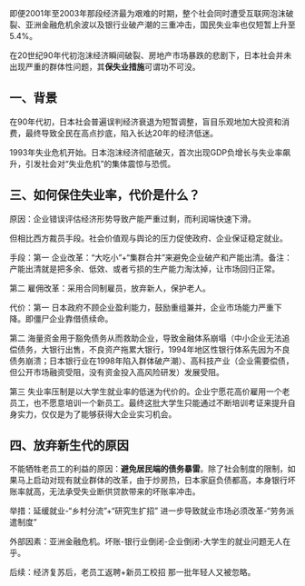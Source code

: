 即便2001年至2003年那段经济最为艰难的时期，整个社会同时遭受互联网泡沫破裂、亚洲金融危机余波以及银行业破产潮的三重冲击，国民失业率也仅短暂上升至5.4%。

在20世纪90年代初泡沫经济瞬间破裂、房地产市场暴跌的悲剧下，日本社会并未出现严重的群体性问题，其**保失业措施**可谓功不可没。

## 一、背景

在90年代初，日本社会普遍误判经济衰退为短暂调整，盲目乐观地加大投资和消费，最终导致全民在高点抄底，陷入长达20年的经济低迷。

1993年失业危机开始。日本泡沫经济彻底破灭，首次出现GDP负增长与失业率飙升，引发社会对“失业危机”的集体震惊与恐慌。

## 三、如何保住失业率，代价是什么？

原因：企业错误评估经济形势导致产能严重过剩，而利润端快速下滑。

但相比西方裁员手段。社会价值观与舆论的压力促使政府、企业保证稳定就业。

手段：第一 企业改革：“大吃小”+“集群合并”来避免企业破产和产能出清。备注：产能出清就是把多余、低效、或者亏损的生产能力淘汰掉，让市场回归正常。

第二 雇佣改革：采用合同制雇员，放弃新人，保护老人。

代价：第一 日本政府不顾企业盈利能力，鼓励重组兼并，企业市场能力严重下降。即僵尸企业靠借债续命。

第二 海量资金用于豁免债务从而救助企业，导致金融体系崩塌（中小企业无法追偿债务，大银行出售，不良资产拖累大银行，1994年地区性银行体系先因为不良债务崩溃；日本银行业在1998年陷入群体破产潮）、高科技产业（企业需要偿债，但公开市场融资受阻，没有资金投入高风险研发）发展受阻。

第三 失业率压制是以大学生就业率的低迷为代价的。企业宁愿花高价雇用一个老员工，也不愿意培训一个新员工。最终这批大学生只能通过不断培训考证来提升自身实力，仅仅是为了能够获得大企业实习机会。

## 四、放弃新生代的原因

不能牺牲老员工的利益的原因：**避免居民端的债务暴雷**。除了社会制度的限制，如果马上启动对现有就业群体的改革，由于炒房热，日本家庭负债都高，本身银行坏账率就高，无法承受失业断供贷款带来的坏账率冲击。

举措：延缓就业-“乡村分流”+“研究生扩招” 进一步导致就业市场必须改革-“劳务派遣制度”

外部因素：亚洲金融危机。坏账-银行业倒闭-企业倒闭-大学生的就业问题无人在乎。

后续：经济复苏后，老员工返聘+新员工校招 那一批年轻人又被忽略。
